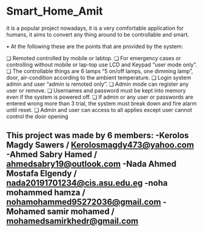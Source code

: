 # Smart_Home_Amit

it is a popular project nowadays, it is a very comfortable application 
for humans, it aims to convert any thing around to be controllable 
and smart.

• At the following these are the points that are provided by the system:

❑ Remoted controlled by mobile or labtop.
❑ For emergency cases or controlling without mobile or lap-top 
use LCD and Keypad “user mode only”.
❑ The controllable things are 6 lamps “5 on/off lamps, one 
dimming lamp”, door, air-condition according to the ambient 
temperature.
❑ Login system admin and user “admin is remoted only”.
❑ Admin mode can register any user or remove.
❑ Usernames and password must be kept into memory even if 
the system is powered off.
❑ If admin or any user or passwords are entered wrong more 
than 3 trial, the system must break down and fire alarm until 
reset.
❑ Admin and user can access to all applies except user cannot 
control the door opening

This project was made by 6 members:
-Kerolos Magdy Sawers / Kerolosmagdy473@yahoo.com
-Ahmed Sabry Hamed / ahmedsabry19@outlook.com
-Nada Ahmed Mostafa Elgendy / nada20191701234@cis.asu.edu.eg
-noha mohammed hamza / nohamohammed95272036@gmail.com
-Mohamed samir mohamed / mohamedsamirkhedr@gmail.com
-
